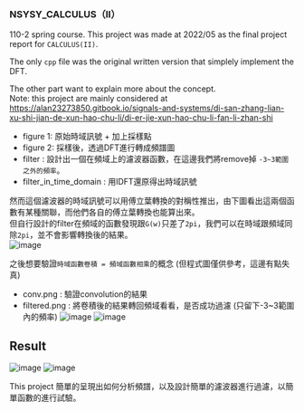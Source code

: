 ### NSYSY_CALCULUS（II）
110-2 spring course.
This project was made at 2022/05 as the final project report for `CALCULUS(II)`.

The only `cpp` file was the original written version that simplely implement the DFT.

The other part want to explain more about the concept.  
Note: this project are mainly considered at https://alan23273850.gitbook.io/signals-and-systems/di-san-zhang-lian-xu-shi-jian-de-xun-hao-chu-li/di-er-jie-xun-hao-chu-li-fan-li-zhan-shi

* figure 1: 原始時域訊號 + 加上採樣點
* figure 2: 採樣後，透過DFT進行轉成頻譜圖
* filter : 設計出一個在頻域上的濾波器函數，在這邊我們將remove掉 `-3~3範圍之外的頻率`。
* filter_in_time_domain : 用IDFT還原得出時域訊號

然而這個濾波器的時域訊號可以用傅立葉轉換的對稱性推出，由下圖看出這兩個函數有某種關聯，而他們各自的傅立葉轉換也能算出來。  
但自行設計的filter在頻域的函數發現跟`G(w)`只差了`2pi`，我們可以在時域跟頻域同除`2pi`，並不會影響轉換後的結果。  
![image](https://github.com/user-attachments/assets/726d3caa-6bf2-4d79-8452-782e6fc03ea6)

之後想要驗證`時域函數卷積 = 頻域函數相乘`的概念 (但程式圖僅供參考，這邊有點失真)
* conv.png : 驗證convolution的結果
* filtered.png : 將卷積後的結果轉回頻域看看，是否成功過濾 (只留下-3~3範圍內的頻率)
![image](https://github.com/user-attachments/assets/66ea6d14-636d-4fba-910b-c2404d606e9b)
![image](https://github.com/user-attachments/assets/f48a9f4c-6fc0-4195-b628-ce4407dfdf47)

## Result
![image](https://github.com/user-attachments/assets/8f55ceb4-ae52-4f93-9542-855225cdf038)
![image](https://github.com/user-attachments/assets/2e5003d9-da2a-4a5c-a7bd-e85b6c17f3d1)

This project 簡單的呈現出如何分析頻譜，以及設計簡單的濾波器進行過濾，以簡單函數的進行試驗。  

